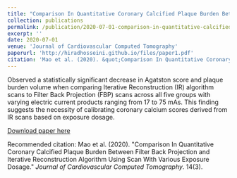 ```yaml
---
title: "Comparison In Quantitative Coronary Calcified Plaque Burden Between Filter Back Projection and Iterative Reconstruction Algorithm Using Scan With Various Exposure Dosage"
collection: publications
permalink: /publication/2020-07-01-comparison-in-quantitative-calcified-plaque-burden
excerpt: ''
date: 2020-07-01
venue: 'Journal of Cardiovascular Computed Tomography'
paperurl: 'http://hiradhosseini.github.io/files/paper1.pdf'
citation: 'Mao et al. (2020). &quot;Comparison In Quantitative Coronary Calcified Plaque Burden Between Filter Back Projection and Iterative Reconstruction Algorithm Using Scan With Various Exposure Dosage.&quot; <i>Journal of Cardiovascular Computed Tomography</i>. 14(3).'
---
```

Observed a statistically significant decrease in Agatston score and plaque burden volume when comparing Iterative Reconstruction (IR) algorithm scans to Filter Back Projection (FBP) scans across all five groups with varying electric current products ranging from 17 to 75 mAs. This finding suggests the necessity of calibrating coronary calcium scores derived from IR scans based on exposure dosage.

[Download paper here](http://hiradhosseini.github.io/files/paper1.pdf)

Recommended citation: Mao et al. (2020). "Comparison In Quantitative Coronary Calcified Plaque Burden Between Filter Back Projection and Iterative Reconstruction Algorithm Using Scan With Various Exposure Dosage." <i>Journal of Cardiovascular Computed Tomography</i>. 14(3).